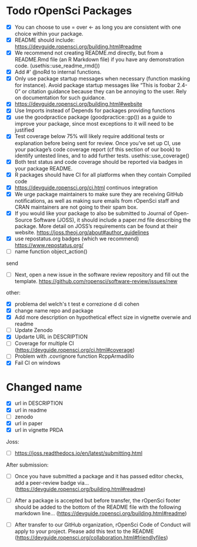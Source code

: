# Todo rOpenSci Packages

- [x] You can choose to use = over <- as long you are consistent with one choice within your package. 
- [x] README should include: https://devguide.ropensci.org/building.html#readme
- [x] We recommend not creating README.md directly, but from a README.Rmd file (an R Markdown file) if you have any demonstration code. (usethis::use_readme_rmd())
- [x] Add #' @noRd to internal functions.
- [x] Only use package startup messages when necessary (function masking for instance). Avoid package startup messages like “This is foobar 2.4-0” or citation guidance because they can be annoying to the user. Rely on documentation for such guidance.
- [x] https://devguide.ropensci.org/building.html#website
- [x] Use Imports instead of Depends for packages providing functions
- [x] use the goodpractice package (goodpractice::gp()) as a guide to improve your package, since most exceptions to it will need to be justified
- [x] Test coverage below 75% will likely require additional tests or explanation before being sent for review. Once you’ve set up CI, use your package’s code coverage report (cf this section of our book) to identify untested lines, and to add further tests. usethis::use_coverage()
- [x] Both test status and code coverage should be reported via badges in your package README.
- [x] R packages should have CI for all platforms when they contain Compiled code
- [x] https://devguide.ropensci.org/ci.html continuos integration
- [x] We urge package maintainers to make sure they are receiving GitHub notifications, as well as making sure emails from rOpenSci staff and CRAN maintainers are not going to their spam box.
- [x] If you would like your package to also be submitted to Journal of Open-Source Software (JOSS), it should include a paper.md file describing the package. More detail on JOSS’s requirements can be found at their website. https://joss.theoj.org/about#author_guidelines
- [x] use repostatus.org badges (which we recommend) https://www.repostatus.org/
- [ ] name function object_action()

send

- [ ] Next, open a new issue in the software review repository and fill out the template. https://github.com/ropensci/software-review/issues/new


other:

- [x] problema del welch's t test e correzione d di cohen
- [x] change name repo and package
- [x] Add more description on hypothetical effect size in vignette overwie and readme
- [ ] Update Zenodo
- [x] Updarte URL in DESCRIPTION
- [ ] Coverage for multiple CI (https://devguide.ropensci.org/ci.html#coverage)
- [ ] Problem with .covrignore function RcppArmadillo
- [x] Fail CI on windows

# Changed name

- [x] url in DESCRIPTION
- [x] url in readme
- [ ] zenodo
- [x] url in paper
- [x] url in vignette PRDA

Joss:

- [ ] https://joss.readthedocs.io/en/latest/submitting.html


After submission:

- [ ] Once you have submitted a package and it has passed editor checks, add a peer-review badge via... (https://devguide.ropensci.org/building.html#readme)
- [ ] After a package is accepted but before transfer, the rOpenSci footer should be added to the bottom of the README file with the following markdown line... (https://devguide.ropensci.org/building.html#readme)
- [ ] After transfer to our GitHub organization, rOpenSci Code of Conduct will apply to your project. Please add this text to the README (https://devguide.ropensci.org/collaboration.html#friendlyfiles)

